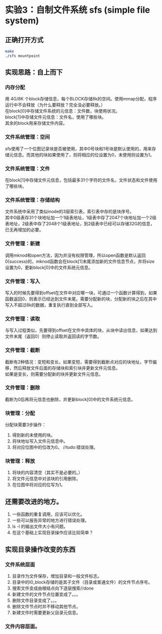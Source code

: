 # 实验3：自制文件系统 sfs (simple file system)

## 正确打开方式

```bash
make
./sfs mountpoint
```

## 实现思路：自上而下

### 内存分配

用 4G/8K 个block存储信息，每个BLOCK存储8k的空间。使用mmap分配，程序运行中不会释放（为什么要释放？完全没必要释放。）\
在block[0]中存储文件系统的元信息：文件数，块使用状况。\
block[1]中存储文件元信息：文件名，使用了哪些块。\
其余的block用来存储文件内容。

### 文件系统管理：空间

sfs使用了一个位图记录块是否被使用，其中0号块和1号块是默认使用的，用来存储元信息。而其他的块如果使用了，则将相应的位设置为0，未使用则设置为1。

### 文件系统管理：文件

在block[1]中存储文件元信息，包括最多31个字符的文件名，文件状态和文件使用了哪些块。

### 文件系统管理：存储结构

文件系统中采用了类似inode的3层索引表，索引表中存的是块序号。\
其中0级表存31个块地址加一个1级表地址，1级表中存了2047个块地址加一个2级表地址，2级表中存了2048个1级表地址，到2级表中已经可以存储32G的信息，已无再增加的必要。

### 文件管理：新建

调用mknod和open方法，因为并没有权限管理，所以open函数是默认返回0(success)的，mknod函数会在block[1]末尾添加新的文件信息节点，并将size设置为0，更新block[0]中的文件系统元信息。

### 文件管理：写入

写入的时候先要得到offset在文件中对应哪一块，可通过一个函数计算得到，如果函数返回0，则表示已经达到文件末尾，需要分配新的块，分配新的块之后在其中写入不超过8k的数据，重复执行直到全部写入。

### 文件管理：读取

与写入过程类似，先要得到offset在文件中具体的块，从块中读出信息，如果达到文件末尾（返回0）则停止读取并返回读的字节数。

### 文件管理：截断

截断有2种情况：变短和变长，如果变短，需要得到截断点对应的块地址，字节偏移，然后释放文件后面的存储块和索引块并更新文件元信息。\
如果是变长，则需要分配新的块并更新文件元信息。

### 文件管理：删除

截断为0后再将元信息也删除，并更新block[0]中的文件系统元信息。

### 块管理：分配

分配块需要3步操作：

1. 得到新的未使用的块。
2. 将块地址写入文件元信息中。
3. 将对应位图中的位改为0。 //tudo:错误处理。

### 块管理：释放

1. 将块的内容清空（其实不是必要的。）
2. 将文件元信息中对该块的引用删除。
3. 在位图中将对应的位写为1。

## 还需要改进的地方。

1. 一些函数的重复调用，应该可以优化。
2. 一些可以报告异常的地方进行错误处理。
3. ls -l 的输出文件大小有问题。
4. 在这个基础上实现目录操作应该比较简单？

## 实现目录操作改变的东西

### 文件系统层面

1. 目录作为文件保存，增加目录和一般文件标志。
2. 目录中的l0_block存储的是其子文件（目录或普通文件）的文件节点序号。
3. 搜索文件变成由根结点向下逐层搜索//done
4. 新建文件的文件节点位置变成了。。。
5. 删除文件目录变成了。。。
6. 删除文件节点时并不移动其他节点。
7. 新建文件时需要更新父目录元信息。

### 文件内容层面。
